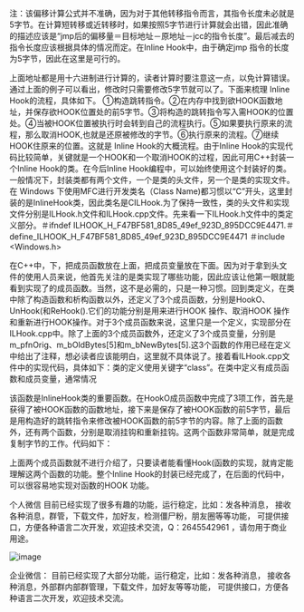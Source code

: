    注：该偏移计算公式并不准确，因为对于其他转移指令而言，其指令长度未必就是5字节。在计算短转移或近转移时，如果按照5字节进行计算就会出错，因此准确的描述应该是“jmp后的偏移量＝目标地址－原地址－jcc的指令长度”。最后减去的指令长度应该根据具体的情况而定。在Inline Hook中，由于确定jmp 指令的长度为5字节，因此在这里是可行的。

上面地址都是用十六进制进行计算的，读者计算时要注意这一点，以免计算错误。通过上面的例子可以看出，修改时只需要修改5字节就可以了。下面来梳理 Inline Hook的流程，具体如下。
①构造跳转指令。②在内存中找到欲HOOK函数地址，并保存欲HOOK位置处的前5字节。③将构造的跳转指令写入需HOOK的位置处。④当被HOOK位置被执行时会转到自己的流程执行。⑤如果要执行原来的流程，那么取消HOOK,也就是还原被修改的字节。⑥执行原来的流程。⑦继续HOOK住原来的位置。这就是 Inline Hook的大概流程。由于Inline Hook的实现代码比较简单，关键就是一个HOOK和一个取消HOOK的过程，因此可用C++封装一个Inline Hook的类。在今后Inline Hook编程中，可以始终使用这个封装好的类。
一般情况下，封装类都有两个文件，一个是类的头文件，另一个是类的实现文件。在
Windows 下使用MFC进行开发类名（Class Name)都习惯以“C”开头，这里封装的是InlineHook类，因此类名是CILHook.为了保持一致性，类的头文件和实现文件分别是ILHook.h文件和ILHook.cpp文件。先来看一下ILHook.h文件中的类定义部分。＃ifndef ILHOOK_H_F47BF581_8D85_49ef_923D_895DCC9E4471.＃define_ILHOOK_H_F47BF581_8D85_49ef_923D_895DCC9E4471
＃include <Windows.h>

在C++中，下，把成员函数放在上面，把成员变量放在下面。因为对于拿到头文件的使用人员来说，他首先关注的是类实现了哪些功能，因此应该让他第一眼就能看到实现了的成员函数。当然，这不是必需的，只是一种习惯。回到类定义，在类中除了构造函数和析构函数以外，还定义了3个成员函数，分别是HookO、UnHook(和ReHook().它们的功能分别是用来进行HOOK 操作、取消HOOK 操作和重新进行HOOK操作。对于3个成员函数来说，这里只是一个定义，实现部分在ILHook.cpp中。除了上面的3个成员函数外，还定义了3个成员变量，分别是m_pfnOrig、m_bOldBytes[5]和m_bNewBytes[5].这3个函数的作用已经在定义中给出了注释，想必读者应该能明白，这里就不具体说了。接着看ILHook.cpp文件中的实现代码，具体如下：类的定义使用关键字“class”。在类中定义有成员函数和成员变量，通常情况

该函数是InlineHook类的重要函数。在HookO成员函数中完成了3项工作，首先是获得了被HOOK函数的函数地址，接下来是保存了被HOOK函数的前5字节，最后是用构造好的跳转指令来修改被HOOK函数的前5字节的内容。除了上面的函数外，还有两个函数，分别是取消挂钩和重新挂钩。这两个函数非常简单，就是完成复制字节的工作。代码如下：

上面两个成员函数就不进行介绍了，只要读者能看懂Hook(函数的实现，就肯定能理解这两个函数的功能。整个Inline Hook的封装已经完成了，在后面的代码中，可以很容易地实现对函数的HOOK 功能。

个人微信
目前已经实现了很多有趣的功能，运行稳定，比如：发各种消息，
接收各种消息，群管，下载文件，加好友，检测僵尸粉，朋友圈等等功能，
可提供接口，方便各种语言二次开发，欢迎技术交流，Q：2645542961
，请勿用于商业用途。

![image](https://user-images.githubusercontent.com/73727649/193174651-f4b8e554-bba1-4043-84e7-7edbe04c5eff.png)


企业微信：
目前已经实现了大部分功能，运行稳定，比如：发各种消息，
接收各种消息，外部群内部群管理，下载文件，加好友等等功能，
可提供接口，方便各种语言二次开发，欢迎技术交流。


